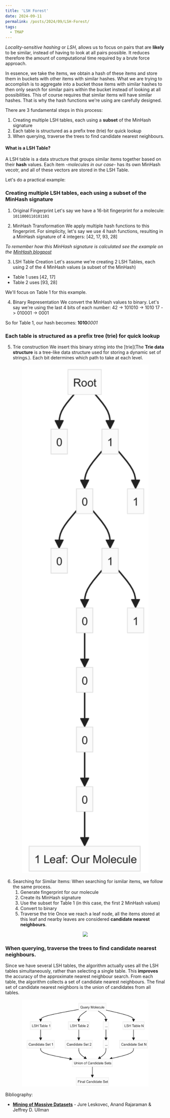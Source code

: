 ```yaml
---
title: 'LSH Forest'
date: 2024-09-11
permalink: /posts/2024/09/LSH-Forest/
tags:
  - TMAP
---
```

*Locality-sensitive hashing* or _LSH_, allows us to focus on pairs that are **likely** to be similar, instead of having to look at all pairs possible. It reduces therefore the amount of computational time required by a brute force approach. 

In essence, we take the items, we obtain a hash of these items and store them in buckets with other items with similar hashes.  What we are trying to accomplish is to aggregate into a bucket those items with similar hashes to then only search for similar pairs within the bucket instead of looking at all possibilities. This of course requires that similar items will have similar hashes. That is why the hash functions we're using are carefully designed. 

There are 3 fundamental steps in this process:

1. Creating multiple LSH tables, each using a **subset** of the MinHash signature
2. Each table is structured as a prefix tree (trie) for quick lookup
3. When querying, traverse the trees to find candidate nearest neighbours. 

#### What is a LSH Table? 
A LSH table is a data structure that groups similar items together based on their **hash** values. Each item -_molecules in our case-_ has its own MinHash vecotr, and all of these vectors are stored in the LSH Table. 

Let's do a practical example: 

### Creating multiple LSH tables, each using a **subset** of the MinHash signature
1. Original Fingerprint
Let's say we have a 16-bit fingerprint for a molecule: 
`1011000110101101`

2. MinHash Transformation 
We apply multiple hash functions to this fingerprint. For simplicity, let's say we use 4 hash functions, resulting in a MinHash signature of 4 integers: [42, 17, 93, 28]
 
 *To remember how this MinHash signature is calculated see the example on the [MinHash blogpost](https://afloresep.github.io/posts/2024/09/MinHashing/)*

3. LSH Table Creation Let's assume we're creating 2 LSH Tables, each using 2 of the 4 MinHash values (a subset of the MinHash)

- Table 1 uses [42, 17]
- Table 2 uses [93, 28]

We'll focus on Table 1 for this example.

4. Binary Representation 
We convert the MinHash values to binary. Let's say we're using the last 4 bits of each number: 42 -> 101010 -> 1010 17 -> 010001 -> 0001

So for Table 1, our hash becomes: **1010***0001*

### Each table is structured as a prefix tree (trie) for quick lookup
5. Trie construction
We insert this binary string into the [trie](The ****Trie data structure**** is a tree-like data structure used for storing a dynamic set of strings.). Each bit determines which path to take at each level.

<div style="text-align: center;">
  <img src='/images/trie-construction.png' width="400px">
</div>


6. Searching for Similar Items: 
When searching for ismilar items, we follow the same process. 
	1. Generate fingerprint for our molecule 
	2. Create its MinHash signature
	3. Use the subset for Table 1 (in this case, the first 2 MinHash values) 
	4. Convert to binary
	5. Traverse the trie
Once we reach a leaf node, all the items stored at this leaf and nearby leaves are considered **candidate nearest neighbours**. 
<div style="text-align: center;">
    <img src='/afloresep.github.io/images/image.png' width="400px">
</div>

### When querying, traverse the trees to find candidate nearest neighbours. 
Since we have several LSH tables, the algorithm actually uses all the LSH tables simultaneously, rather than selecting a single table. This **improves** the accuracy of the approximate nearest neighbour search. From each table, the algorithm collects a set of candidate nearest neighbours. The final set of candidate nearest neighbors is the union of candidates from all tables.

<div style="text-align: center;">
    <img src='/images/image-1.png' width="400px">
</div>

Bibliography: 
- **[Mining of Massive Datasets](http://infolab.stanford.edu/~ullman/mmds/book0n.pdf)** - Jure Leskovec, Anand Rajaraman & Jeffrey D. Ullman 
